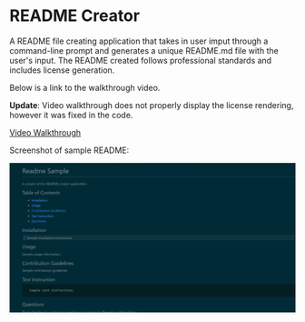 # README Creator
A README file creating application that takes in user imput through a command-line prompt and generates a unique README.md file with the user's input. The README created follows professional standards and includes license generation.

Below is a link to the walkthrough video.  

**Update**: Video walkthrough does not properly display the license rendering, however it was fixed in the code.

[Video Walkthrough](./sample/README%20Creator%20Walkthrough.mp4)

Screenshot of sample README:

![Screenshot](./sample/READMEscreenshot.PNG)
